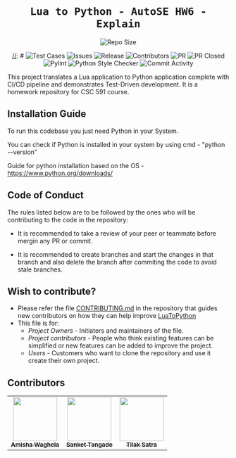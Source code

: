  <div align="center">

 
 # `Lua to Python - AutoSE HW6 - Explain`

[//]: # ([![DOI]&#40;https://zenodo.org/badge/DOI/10.5281/zenodo.7677645.svg&#41;]&#40;https://doi.org/10.5281/zenodo.7677645&#41;)

[//]: # (![license]&#40;https://img.shields.io/github/license/amisha-w/AutoSE-HW5-Bins&#41;)
![Repo Size](https://img.shields.io/github/repo-size/amisha-w/AutoSE-HW5-Bins)

[//]: # ([![codecov]&#40;https://codecov.io/gh/amisha-w/AutoSE-HW5-Bins/branch/main/graph/badge.svg?token=&#41;]&#40;https://codecov.io/gh/amisha-w/AutoSE-HW5-Bins&#41;<br/>)
[//]: # ![Test Cases](https://img.shields.io/github/actions/workflow/status/amisha-w/AutoSE-HW5-Bins/tests.yml?label=Test%20Cases)
![Issues](https://img.shields.io/github/issues-closed-raw/amisha-w/AutoSE-HW6-Explain?color=yellow)
![Release](https://img.shields.io/github/v/release/amisha-w/AutoSE-HW6-Explain?color=green)
![Contributors](https://img.shields.io/github/contributors/amisha-w/AutoSE-HW6-Explain?color=cyan)
![PR](https://img.shields.io/github/issues-pr/amisha-w/AutoSE-HW6-Explain?color=red)
![PR Closed](https://img.shields.io/github/issues-pr-closed-raw/amisha-w/AutoSE-HW6-Explain?color=red)
![Pylint](https://img.shields.io/github/actions/workflow/status/amisha-w/AutoSE-HW6-Explain/pylint.yml?label=PyLint)
![Python Style Checker](https://img.shields.io/github/actions/workflow/status/amisha-w/AutoSE-HW6-Explain/style_checker.yml?label=Python%20Style%20Checker)
![Commit Activity](https://img.shields.io/github/commit-activity/w/amisha-w/AutoSE-HW6-Explain?color=blue)

</div>
This project translates a Lua application to Python application complete with CI/CD pipeline and demonstrates Test-Driven development. It is a homework repository for CSC 591 course. 

## Installation Guide

To run this codebase you just need Python in your System.

You can check if Python is installed in your system by using cmd - "python --version"

Guide for python installation based on the OS - https://www.python.org/downloads/

## Code of Conduct

The rules listed below are to be followed by the ones who will be contributing to the code in the repository:

- It is recommended to take a review of your peer or teammate before mergin any PR or commit.

- It is recommended to create branches and start the changes in that branch and also delete the branch after commiting the code to avoid stale branches.

## Wish to contribute?
- Please refer the file [CONTRIBUTING.md](https://github.com/amisha-w//AutoSE-HW1-Lua/blob/main/CONTRIBUTING.md) in the repository that guides new contributors on how they can help improve [LuaToPython](https://github.com/amisha-w//AutoSE-HW1-Lua)
- This file is for:
  - _Project Owners_ - Initiaters and maintainers of the file.
  - _Project contributors_ - People who think existing features can be simplified or new features can be added to improve the project.
  - _Users_ - Customers who want to clone the repository and use it create their own project.


## Contributors
  
<table>
  <tr>
  <td align="center"><a href="https://github.com/amisha-w"><img src="https://avatars.githubusercontent.com/amisha-w" width="100px;" alt=""/><br /><sub><b>Amisha Waghela</b></sub></a></td>
  <td align="center"><a href="https://github.com/sankettangade"><img src="https://avatars.githubusercontent.com/sankettangade" width="100px;" alt=""/><br /><sub><b>Sanket Tangade</b></sub></a></td>
  <td align="center"><a href="https://github.com/tilaksatra"><img src="https://avatars.githubusercontent.com/tilaksatra" width="100px;" alt=""/><br /><sub><b>Tilak Satra</b></sub></a></td>
  </tr>
</table>
